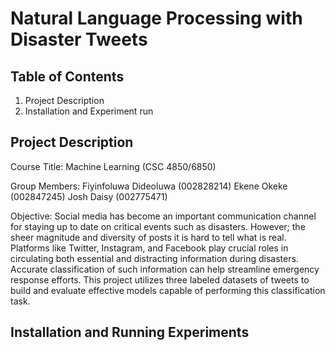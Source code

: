 # Natural Language Processing with Disaster Tweets

## Table of Contents 
1. Project Description
2. Installation and Experiment run


## Project Description
Course Title: Machine Learning (CSC 4850/6850)

Group Members:
Fiyinfoluwa Dideoluwa (002828214)
Ekene Okeke (002847245)
Josh Daisy (002775471)


Objective:
Social media has become an important communication channel for staying up to date on critical events such as disasters. However; the sheer magnitude and diversity of posts it is hard to tell what is real. Platforms like Twitter, Instagram, and Facebook play crucial roles in circulating both essential and distracting information during disasters. Accurate classification of such information can help streamline emergency response efforts. This project utilizes three labeled datasets of tweets to build and evaluate effective models capable of performing this classification task.


## Installation and Running Experiments